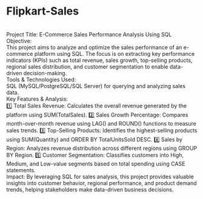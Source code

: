 # Flipkart-Sales
<br>
Project Title: E-Commerce Sales Performance Analysis Using SQL
<br>
Objective:
<br>
This project aims to analyze and optimize the sales performance of an e-commerce platform using SQL. The focus is on extracting key performance indicators (KPIs) such as total revenue, sales growth, top-selling products, regional sales distribution, and customer segmentation to enable data-driven decision-making.
<br>
Tools & Technologies Used: 
<br>
SQL (MySQL/PostgreSQL/SQL Server) for querying and analyzing sales data.
<br>
Key Features & Analysis:
<br>
1️⃣ Total Sales Revenue: Calculates the overall revenue generated by the platform using SUM(TotalSales).
2️⃣ Sales Growth Percentage: Compares month-over-month revenue using LAG() and ROUND() functions to measure sales trends.
3️⃣ Top-Selling Products: Identifies the highest-selling products using SUM(Quantity) and ORDER BY TotalUnitsSold DESC.
4️⃣ Sales by Region: Analyzes revenue distribution across different regions using GROUP BY Region.
5️⃣ Customer Segmentation: Classifies customers into High, Medium, and Low-value segments based on total spending using CASE statements.
<br>
Impact: By leveraging SQL for sales analysis, this project provides valuable insights into customer behavior, regional performance, and product demand trends, helping stakeholders make data-driven business decisions.
